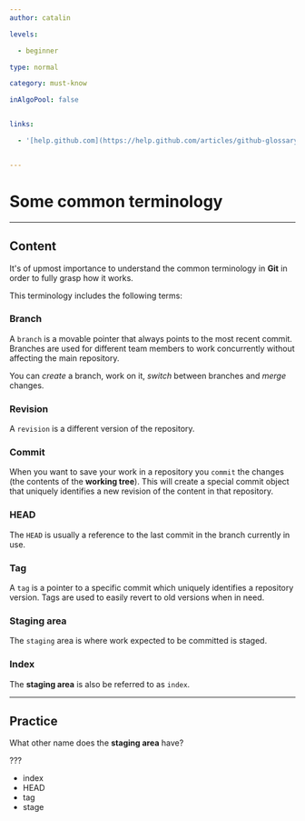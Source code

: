```yaml
---
author: catalin

levels:

  - beginner

type: normal

category: must-know

inAlgoPool: false


links:

  - '[help.github.com](https://help.github.com/articles/github-glossary/){website}'


---
```


# Some common terminology

---

## Content

It's of upmost importance to understand the common terminology in **Git** in order to fully grasp how it works.

This terminology includes the following terms:

### Branch

A `branch` is a movable pointer that always points to the most recent commit. Branches are used for different team members to work concurrently without affecting the main repository.

You can _create_ a branch, work on it, _switch_ between branches and _merge_ changes.

### Revision

A `revision` is a different version of the repository.

### Commit

When you want to save your work in a repository you `commit` the changes (the contents of the **working tree**). This will create a special commit object that uniquely identifies a new revision of the content in that repository.

### HEAD

The `HEAD` is usually a reference to the last commit in the branch currently in use.

### Tag

A `tag` is a pointer to a specific commit which uniquely identifies a repository version. Tags are used to easily revert to old versions when in need.

### Staging area

The `staging` area is where work expected to be committed is staged.

### Index

The **staging area** is also be referred to as `index`.

---

## Practice

What other name does the **staging area** have?

???

- index
- HEAD
- tag
- stage
